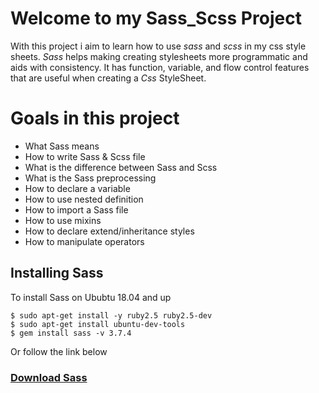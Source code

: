 # Welcome to my Sass_Scss Project
With this project i aim to learn how to use *sass* and *scss* in my css style sheets. *Sass* helps making creating stylesheets more programmatic and aids with consistency. It has function, variable, and flow control features that are useful when creating a *Css* StyleSheet.

# Goals in this project
- What Sass means
- How to write Sass & Scss file
- What is the difference between Sass and Scss
- What is the Sass preprocessing
- How to declare a variable
- How to use nested definition
- How to import a Sass file
- How to use mixins
- How to declare extend/inheritance styles
- How to manipulate operators

## Installing Sass
To install Sass on Ububtu 18.04 and up
```
$ sudo apt-get install -y ruby2.5 ruby2.5-dev
$ sudo apt-get install ubuntu-dev-tools
$ gem install sass -v 3.7.4
```
Or follow the link below
### [Download Sass](https://sass-lang.com/install/)
